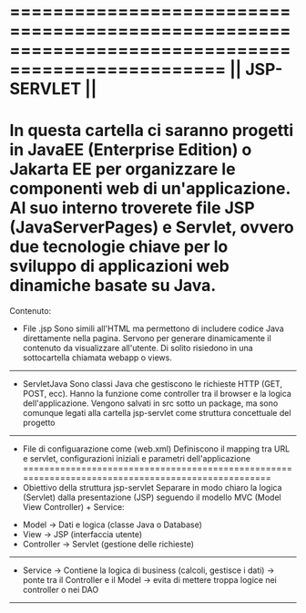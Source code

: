 ==================================================================================================
||                                           JSP-SERVLET                                        ||
==================================================================================================
 In questa cartella ci saranno progetti in JavaEE (Enterprise Edition) o Jakarta EE per
 organizzare le componenti web di un'applicazione.
 Al suo interno troverete file JSP (JavaServerPages) e Servlet, ovvero due tecnologie
 chiave per lo sviluppo di applicazioni web dinamiche basate su Java.
=================================================================================================
 Contenuto:
- File .jsp
 Sono simili all'HTML ma permettono di includere codice Java direttamente nella pagina.
 Servono per generare dinamicamente il contenuto da visualizzare all'utente.
 Di solito risiedono in una sottocartella chiamata webapp o views.
-------------------------------------------------------------------------------------------------
- ServletJava
 Sono classi Java che gestiscono le richieste HTTP (GET, POST, ecc).
 Hanno la funzione come controller tra il browser e la logica dell'applicazione.
 Vengono salvati in src sotto un package, ma sono comunque legati alla cartella 
 jsp-servlet come struttura concettuale del progetto
--------------------------------------------------------------------------------------------------
- File di configuarazione come (web.xml)
 Definiscono il mapping tra URL e servlet, configurazioni iniziali e parametri dell'applicazione
==================================================================================================
- Obiettivo della struttura jsp-servlet
 Separare in modo chiaro la logica (Servlet) dalla presentazione (JSP) seguendo il modello
 MVC (Model View Controller) + Service:
 * Model      -> Dati e logica (classe Java o Database)
 * View       -> JSP (interfaccia utente)
 * Controller -> Servlet (gestione delle richieste)
--------------------------------------------------------------------------------------------------
 * Service    -> Contiene la logica di business (calcoli, gestisce i dati)
              -> ponte tra il Controller e il Model
              -> evita di mettere troppa logice nei controller o nei DAO
-----------------------------------------------------------------------------------------------
